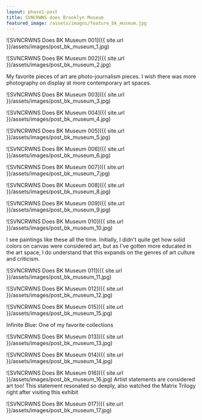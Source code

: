 ```yaml
---
layout: phase1-post
title: SVNCRWNS does Brooklyn Museum
featured_image: /assets/images/feature_bk_museum.jpg
---
```

![SVNCRWNS Does BK Museum 001]({{ site.url }}/assets/images/post_bk_museum_1.jpg)

![SVNCRWNS Does BK Museum 002]({{ site.url }}/assets/images/post_bk_museum_2.jpg)

My favorite pieces of art are photo-journalism pieces.  I wish there was more photography on display at more contemporary art spaces.

![SVNCRWNS Does BK Museum 003]({{ site.url }}/assets/images/post_bk_museum_3.jpg)

![SVNCRWNS Does BK Museum 004]({{ site.url }}/assets/images/post_bk_museum_4.jpg)

![SVNCRWNS Does BK Museum 005]({{ site.url }}/assets/images/post_bk_museum_5.jpg)

![SVNCRWNS Does BK Museum 006]({{ site.url }}/assets/images/post_bk_museum_6.jpg)

![SVNCRWNS Does BK Museum 007]({{ site.url }}/assets/images/post_bk_museum_7.jpg)

![SVNCRWNS Does BK Museum 008]({{ site.url }}/assets/images/post_bk_museum_8.jpg)

![SVNCRWNS Does BK Museum 009]({{ site.url }}/assets/images/post_bk_museum_9.jpg)

![SVNCRWNS Does BK Museum 010]({{ site.url }}/assets/images/post_bk_museum_10.jpg)

I see paintings like these all the time.  Initially, I didn't quite get how solid colors on canvas were considered art, but as I've gotten more educated in the art space,  I do understand that this expands on the genres of art culture and criticism.

![SVNCRWNS Does BK Museum 011]({{ site.url }}/assets/images/post_bk_museum_11.jpg)

![SVNCRWNS Does BK Museum 012]({{ site.url }}/assets/images/post_bk_museum_12.jpg)

![SVNCRWNS Does BK Museum 015]({{ site.url }}/assets/images/post_bk_museum_15.jpg)

Infinite Blue: One of my favorite collections

![SVNCRWNS Does BK Museum 013]({{ site.url }}/assets/images/post_bk_museum_13.jpg)

![SVNCRWNS Does BK Museum 014]({{ site.url }}/assets/images/post_bk_museum_14.jpg)



![SVNCRWNS Does BK Museum 016]({{ site.url }}/assets/images/post_bk_museum_16.jpg)
Artist statements are considered art too!  This statement resonated so deeply, also watched the Matrix Trilogy right after visiting this exhibit




![SVNCRWNS Does BK Museum 017]({{ site.url }}/assets/images/post_bk_museum_17.jpg)
